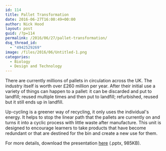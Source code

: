 ```yaml
---
id: 114
title: Pallet Transformation
date: 2016-06-27T16:00:49+00:00
author: Nick Hood
layout: post
guid: /?p=114
permalink: /2016/06/27/pallet-transformation/
dsq_thread_id:
  - "4942529269"
image: /files/2016/06/Untitled-1.png
categories:
  - Biology
  - Design and Technology
---
```

There are currently millions of pallets in circulation across the UK. The industry itself is worth over £260 million per year. After their initial use a variety of things can happen to a pallet: it can be discarded and put to landfill; reused multiple times and then put to landfill; refurbished, reused but it still ends up in landfill.

Up-cycling is a greener way of recycling, it only uses the individual's energy. It helps to stop the linear path that the pallets are currently on and turns it into a cyclic process with little waste after manufacture. This unit is designed to encourage learners to take products that have become redundant or that are destined for the bin and create a new use for them.

For more details, download the presentation <a href="/files/2016/06/Pal-Tastic-Fun.pptx">here</a> (.pptx, 985KB).

